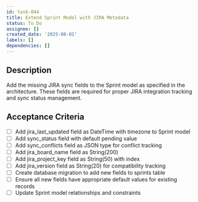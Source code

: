 ```yaml
---
id: task-044
title: Extend Sprint Model with JIRA Metadata
status: To Do
assignee: []
created_date: '2025-08-01'
labels: []
dependencies: []
---
```


## Description

Add the missing JIRA sync fields to the Sprint model as specified in the architecture. These fields are required for proper JIRA integration tracking and sync status management.

## Acceptance Criteria

- [ ] Add jira_last_updated field as DateTime with timezone to Sprint model
- [ ] Add sync_status field with default pending value
- [ ] Add sync_conflicts field as JSON type for conflict tracking
- [ ] Add jira_board_name field as String(200)
- [ ] Add jira_project_key field as String(50) with index
- [ ] Add jira_version field as String(20) for compatibility tracking
- [ ] Create database migration to add new fields to sprints table
- [ ] Ensure all new fields have appropriate default values for existing records
- [ ] Update Sprint model relationships and constraints
